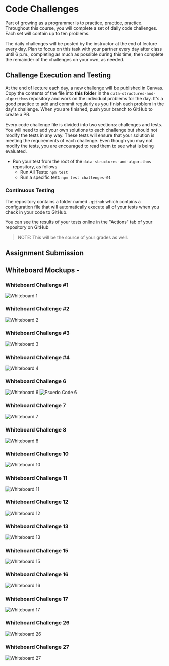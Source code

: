 # Code Challenges

Part of growing as a programmer is to practice, practice, practice. Throughout this course, you will complete a set of daily code challenges. Each set will contain up to ten problems.

The daily challenges will be posted by the instructor at the end of lecture every day. Plan to focus on this task with your partner every day after class until 6 p.m., completing as much as possible during this time, then complete the remainder of the challenges on your own, as needed.

## Challenge Execution and Testing

At the end of lecture each day, a new challenge will be published in Canvas. Copy the contents of the file into **this folder** in the `data-structures-and-algorithms` repository and work on the individual problems for the day. It's a good practice to add and commit regularly as you finish each problem in the day's challenge. When you are finished, push your branch to GitHub to create a PR.

Every code challenge file is divided into two sections: challenges and tests. You will need to add your own solutions to each challenge but should not modify the tests in any way. These tests will ensure that your solution is meeting the requirements of each challenge. Even though you may not modify the tests, you are encouraged to read them to see what is being evaluated.

- Run your test from the root of the `data-structures-and-algorithms` repository, as follows
  - Run All Tests: `npm test`
  - Run a specific test: `npm test challenges-01`

### Continuous Testing

The repository contains a folder named `.github` which contains a configuration file that will automatically execute all of your tests when you check in your code to GitHub.

You can see the results of your tests online in the "Actions" tab of your repository on GitHub

> NOTE: This will be the source of your grades as well.

## Assignment Submission

## Whiteboard Mockups -

### Whiteboard Challenge #1

![Whiteboard 1](/javascript/code-challenges/whiteboard1.png)

### Whiteboard Challenge #2

![Whiteboard 2](/javascript/code-challenges/whiteboard2.png)

### Whiteboard Challenge #3

![Whiteboard 3](/javascript/code-challenges/whiteboard3.png)

### Whiteboard Challenge #4

![Whiteboard 4](/javascript/code-challenges/whiteboard4.png)

### Whiteboard Challenge 6

![Whiteboard 6](/javascript//code-challenges/whiteboard6.png)
![Psuedo Code 6](/javascript/code-challenges/psuedocode6.png)

### Whiteboard Challenge 7

![Whiteboard 7](/javascript/code-challenges/whiteboard7.png)

### Whiteboard Challenge 8

![Whiteboard 8](/javascript/code-challenges/whiteboard8.png)

### Whiteboard Challenge 10

![Whiteboard 10](/javascript/code-challenges/whiteboard10.png)

### Whiteboard Challenge 11

![Whiteboard 11](/javascript/code-challenges/whiteboard11.png)

### Whiteboard Challenge 12

![Whiteboard 12](/javascript/code-challenges/whiteboard12.png)

### Whiteboard Challenge 13

![Whiteboard 13](/javascript/code-challenges/whiteboard13.png)

### Whiteboard Challenge 15

![Whiteboard 15](/javascript/code-challenges/whiteboard15.png)

### Whiteboard Challenge 16

![Whiteboard 16](/javascript/code-challenges/whiteboard16.png)

### Whiteboard Challenge 17

![Whiteboard 17](/javascript/code-challenges/whiteboard17.png)

### Whiteboard Challenge 26

![Whiteboard 26](/javascript/code-challenges/whiteboard26.png)

### Whiteboard Challenge 27

![Whiteboard 27](/javascript/code-challenges/Whiteboard27.png)
